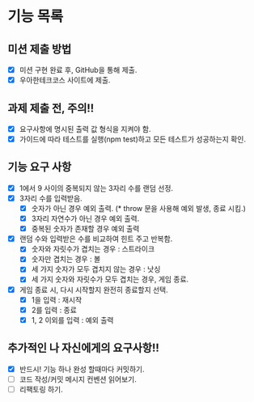 # 기능 목록

## 미션 제출 방법
- [x] 미션 구현 완료 후, GitHub을 통해 제출.
- [x] 우아한테크코스 사이트에 제출.

## 과제 제출 전, 주의!!
- [x] 요구사항에 명시된 출력 값 형식을 지켜야 함.
- [x] 가이드에 따라 테스트를 실행(npm test)하고 모든 테스트가 성공하는지 확인.

## 기능 요구 사항
- [x] 1에서 9 사이의 중복되지 않는 3자리 수를 랜덤 선정.
- [x] 3자리 수를 입력받음.
    - [x] 숫자가 아닌 경우 예외 출력. (* throw 문을 사용해 예외 발생, 종료 시킴.)
    - [x] 3자리 자연수가 아닌 경우 예외 출력.
    - [x] 중복된 숫자가 존재할 경우 예외 출력
- [x] 랜덤 수와 입력받은 수를 비교하여 힌트 주고 반복함.
    - [x] 숫자와 자릿수가 겹치는 경우 : 스트라이크
    - [x] 숫자만 겹치는 경우 : 볼
    - [x] 세 가지 숫자가 모두 겹치지 않는 경우 : 낫싱
    - [x] 세 가지 숫자와 자릿수가 모두 겹치는 경우, 게임 종료.
- [x] 게임 종료 시, 다시 시작할지 완전히 종료할지 선택.
    - [x] 1을 입력 : 재시작
    - [x] 2를 입력 : 종료
    - [x] 1, 2 이외를 입력 : 예외 출력

## 추가적인 나 자신에게의 요구사항!!
- [x] 반드시! 기능 하나 완성 할때마다 커밋하기.
- [ ] 코드 작성/커밋 메시지 컨벤션 읽어보기.
- [ ] 리팩토링 하기.
